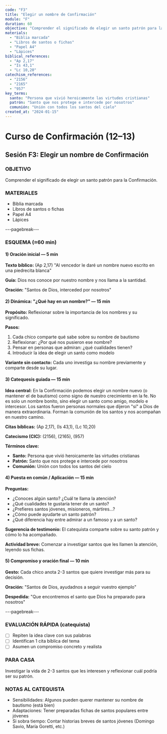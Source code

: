 ```yaml
---
code: "F3"
title: "Elegir un nombre de Confirmación"
module: "F"
duration: 60
objective: "Comprender el significado de elegir un santo patrón para la Confirmación."
materials:
  - "Biblia marcada"
  - "Libros de santos o fichas"
  - "Papel A4"
  - "Lápices"
biblical_references:
  - "Ap 2,17"
  - "Is 43,1"
  - "Lc 10,20"
catechism_references:
  - "2156"
  - "2165"
  - "957"
key_terms:
  santo: "Persona que vivió heroicamente las virtudes cristianas"
  patrón: "Santo que nos protege e intercede por nosotros"
  comunión: "Unión con todos los santos del cielo"
created_at: "2024-01-15"
---
```


# Curso de Confirmación (12–13)
## Sesión F3: Elegir un nombre de Confirmación

### OBJETIVO
Comprender el significado de elegir un santo patrón para la Confirmación.

### MATERIALES
- Biblia marcada
- Libros de santos o fichas
- Papel A4
- Lápices

---pagebreak---

### ESQUEMA (≈60 min)

#### 1) Oración inicial — 5 min
**Texto bíblico:** (Ap 2,17) "Al vencedor le daré un nombre nuevo escrito en una piedrecita blanca"

**Guía:** Dios nos conoce por nuestro nombre y nos llama a la santidad.

**Oración:** "Santos de Dios, interceded por nosotros"

#### 2) Dinámica: "¿Qué hay en un nombre?" — 15 min
**Propósito:** Reflexionar sobre la importancia de los nombres y su significado.

**Pasos:**
1. Cada chico comparte qué sabe sobre su nombre de bautismo
2. Reflexionar: ¿Por qué nos pusieron ese nombre?
3. Pensar en personas que admiran: ¿qué cualidades tienen?
4. Introducir la idea de elegir un santo como modelo

**Variante sin contacto:** Cada uno investiga su nombre previamente y comparte desde su lugar.

#### 3) Catequesis guiada — 15 min
**Idea central:** En la Confirmación podemos elegir un nombre nuevo (o mantener el de bautismo) como signo de nuestro crecimiento en la fe. No es solo un nombre bonito, sino elegir un santo como amigo, modelo e intercesor. Los santos fueron personas normales que dijeron "sí" a Dios de manera extraordinaria. Forman la comunión de los santos y nos acompañan en nuestro camino.

**Citas bíblicas:** (Ap 2,17), (Is 43,1), (Lc 10,20)

**Catecismo (CIC):** (2156), (2165), (957)

**Términos clave:**
- **Santo:** Persona que vivió heroicamente las virtudes cristianas
- **Patrón:** Santo que nos protege e intercede por nosotros
- **Comunión:** Unión con todos los santos del cielo

#### 4) Puesta en común / Aplicación — 15 min
**Preguntas:**
- ¿Conoces algún santo? ¿Cuál te llama la atención?
- ¿Qué cualidades te gustaría tener de un santo?
- ¿Prefieres santos jóvenes, misioneros, mártires...?
- ¿Cómo puede ayudarte un santo patrón?
- ¿Qué diferencia hay entre admirar a un famoso y a un santo?

**Sugerencia de testimonio:** El catequista comparte sobre su santo patrón y cómo lo ha acompañado.

**Actividad breve:** Comenzar a investigar santos que les llamen la atención, leyendo sus fichas.

#### 5) Compromiso y oración final — 10 min
**Gesto:** Cada chico anota 2-3 santos que quiere investigar más para su decisión.

**Oración:** "Santos de Dios, ayudadnos a seguir vuestro ejemplo"

**Despedida:** "Que encontremos el santo que Dios ha preparado para nosotros"

---pagebreak---

### EVALUACIÓN RÁPIDA (catequista)
- [ ] Repiten la idea clave con sus palabras
- [ ] Identifican 1 cita bíblica del tema
- [ ] Asumen un compromiso concreto y realista

### PARA CASA
Investigar la vida de 2-3 santos que les interesen y reflexionar cuál podría ser su patrón.

### NOTAS AL CATEQUISTA
- Sensibilidades: Algunos pueden querer mantener su nombre de bautismo (está bien)
- Adaptaciones: Tener preparadas fichas de santos populares entre jóvenes
- Si sobra tiempo: Contar historias breves de santos jóvenes (Domingo Savio, María Goretti, etc.)